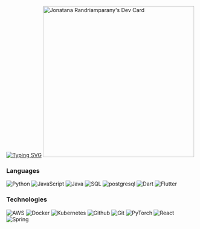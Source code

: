 [![Typing SVG](https://readme-typing-svg.demolab.com?font=Fira+Code&size=23&duration=6000&pause=2000&center=true&width=1000&lines=Hi%F0%9F%91%8B!+I'm+RANDRIAMPARANY+Jonatana+Andrianina.+%F0%9F%98%8E;A+passionnate+software+developer+!+%F0%9F%98%8D;learn%2C+share%2C+improve+%F0%9F%A5%B0)](https://git.io/typing-svg)
<a href="https://app.daily.dev/Jonatana"><img src="https://api.daily.dev/devcards/d8cd26828adc429caf551949e1d6c706.png?r=qg0" width="400" alt="Jonatana Randriamparany's Dev Card"/></a>
### Languages

![Python](https://img.shields.io/badge/-Python-000?&logo=Python)
![JavaScript](https://img.shields.io/badge/-JavaScript-000?&logo=JavaScript)
![Java](https://img.shields.io/badge/-Java-000?&logo=Java&logoColor=007396)
![SQL](https://img.shields.io/badge/-SQL-000?&logo=MySQL)
![postgresql](https://img.shields.io/badge/-Postgresql-000?&logo=Postgresql)
![Dart](https://img.shields.io/badge/-Dart-000?&logo=Dart)
![Flutter](https://img.shields.io/badge/-Flutter-000?&logo=Flutter)

### Technologies

![AWS](https://img.shields.io/badge/-AWS-000?&logo=Amazon-AWS&logoColor=F90)
![Docker](https://img.shields.io/badge/-Docker-000?&logo=Docker)
![Kubernetes](https://img.shields.io/badge/-Kubernetes-000?&logo=Kubernetes)
![Github](https://img.shields.io/badge/-Github-000?&logo=Github)
![Git](https://img.shields.io/badge/-Git-000?&logo=Git)
![PyTorch](https://img.shields.io/badge/-PyTorch-000?&logo=PyTorch)
![React](https://img.shields.io/badge/-React-000?&logo=React)
![Spring](https://img.shields.io/badge/-Spring-000?&logo=Spring)

